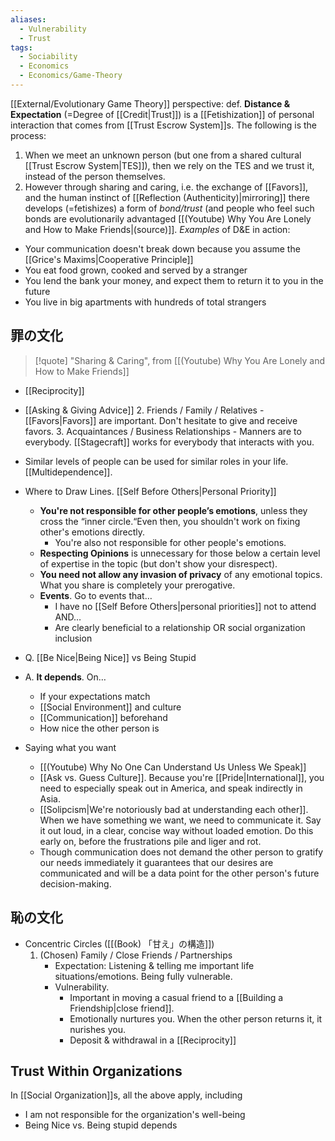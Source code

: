```yaml
---
aliases:
  - Vulnerability
  - Trust
tags:
  - Sociability
  - Economics
  - Economics/Game-Theory
---
```

[[External/Evolutionary Game Theory]] perspective:
def. **Distance & Expectation** (=Degree of [[Credit|Trust]]) is a [[Fetishization]] of personal interaction that comes from [[Trust Escrow System]]s. The following is the process:
1. When we meet an unknown person (but one from a shared cultural [[Trust Escrow System|TES]]), then we rely on the TES and we trust it, instead of the person themselves. 
2. However through sharing and caring, i.e. the exchange of [[Favors]], and the human instinct of [[Reflection (Authenticity)|mirroring]] there develops (=fetishizes) a form of *bond/trust* (and people who feel such bonds are evolutionarily advantaged [[(Youtube) Why You Are Lonely and How to Make Friends|(source)]].
*Examples* of D&E in action:
- Your communication doesn't break down because you assume the [[Grice's Maxims|Cooperative Principle]]
- You eat food grown, cooked and served by a stranger
- You lend the bank your money, and expect them to return it to you in the future
- You live in big apartments with hundreds of total strangers
## 罪の文化

> [!quote] "Sharing & Caring", from [[(Youtube) Why You Are Lonely and How to Make Friends]]

- [[Reciprocity]]
- [[Asking & Giving Advice]]
	2. Friends / Family / Relatives
		- [[Favors|Favors]] are important. Don't hesitate to give and receive favors.
	3. Acquaintances / Business Relationships
		- Manners are to everybody. [[Stagecraft]] works for everybody that interacts with you.
- Similar levels of people can be used for similar roles in your life. [[Multidependence]].

- Where to Draw Lines. [[Self Before Others|Personal Priority]]
	- **You're not responsible for other people’s emotions**, unless they cross the “inner circle.“Even then, you shouldn't work on fixing other's emotions directly.
		- You're also not responsible for other people's emotions.
	- **Respecting Opinions** is unnecessary for those below a certain level of expertise in the topic (but don't show your disrespect).
	- **You need not allow any invasion of privacy** of any emotional topics. What you share is completely your prerogative.
	- **Events**. Go to events that…
		- I have no [[Self Before Others|personal priorities]] not to attend AND…
		- Are clearly beneficial to a relationship OR social organization inclusion

- Q. [[Be Nice|Being Nice]] vs Being Stupid
- A. **It depends**. On…
	- If your expectations match
	- [[Social Environment]] and culture
	- [[Communication]] beforehand
	- How nice the other person is

- Saying what you want
	- [[(Youtube) Why No One Can Understand Us Unless We Speak]]
	- [[Ask vs. Guess Culture]]. Because you're [[Pride|International]], you need to especially speak out in America, and speak indirectly in Asia.
	- [[Solipcism|We're notoriously bad at understanding each other]]. When we have something we want, we need to communicate it. Say it out loud, in a clear, concise way without loaded emotion. Do this early on, before the frustrations pile and liger and rot.
	- Though communication does not demand the other person to gratify our needs immediately it guarantees that our desires are communicated and will be a data point for the other person's future decision-making.

## 恥の文化

- Concentric Circles ([[(Book) 「甘え」の構造]])
	1. (Chosen) Family / Close Friends / Partnerships
		- Expectation: Listening & telling me important life situations/emotions. Being fully vulnerable.
		- Vulnerability.
			- Important in moving a casual friend to a [[Building a Friendship|close friend]].
			- Emotionally nurtures you. When the other person returns it, it nurishes you.
			- Deposit & withdrawal in a [[Reciprocity]]

## Trust Within Organizations

In [[Social Organization]]s, all the above apply, including
- I am not responsible for the organization's well-being
- Being Nice vs. Being stupid depends